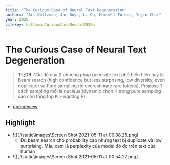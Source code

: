 ```yaml
---
title: "The Curious Case of Neural Text Degeneration"
authors: "Ari Holtzman, Jan Buys, Li Du, Maxwell Forbes, Yejin Choi"
year: 2020
citekey: holtzmanCuriousCaseNeural2020a
---
```


# The Curious Case of Neural Text Degeneration
> **TL;DR**:  Vấn đề của 2 phương pháp generate text phổ biến hiện nay là Beam search (high confidence but less surprising, low diversity, even duplicate) và Pure sampling (bị overestimate rare tokens). Propose 1 cách sampling mới là nucleus (dynamic chọn K trong pure sampling sao cho tổng top K > ngưỡng P). 
- [openreview](https://openreview.net/forum?id=rygGQyrFvH)

## Highlight
- !()[.\static\images\Screen Shot 2021-05-11 at 00.38.25.png]
  - Dù beam search cho probability cao nhưng text bị duplicate và low surprising. Màu cam là perplexity của model đó đo trên text của human
- !()[.\static\images\Screen Shot 2021-05-11 at 00.54.27.png]